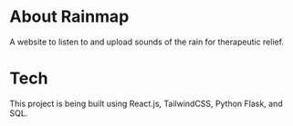 # About Rainmap

A website to listen to and upload sounds of the rain for therapeutic relief. 

# Tech 

This project is being built using React.js, TailwindCSS, Python Flask, and SQL.